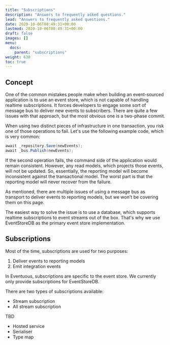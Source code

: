 ```yaml
---
title: "Subscriptions"
description: "Answers to frequently asked questions."
lead: "Answers to frequently asked questions."
date: 2020-10-06T08:49:31+00:00
lastmod: 2020-10-06T08:49:31+00:00
draft: false
images: []
menu:
  docs:
    parent: "subscriptions"
weight: 630
toc: true
---
```


## Concept

One of the common mistakes people make when building an event-sourced application is to use an event store, which is not capable of handling realtime subscriptions. It forces developers to engage some sort of message bus to deliver new events to subscribers. There are quite a few issues with that approach, but the most obvious one is a two-phase commit.

When using two distinct pieces of infrastructure in one transaction, you risk one of those operations to fail. Let's use the following example code, which is very common:

```csharp
await _repository.Save(newEvents);
await _bus.Publish(newEvents);
```

If the second operation fails, the command side of the application would remain consistent. However, any read models, which projects those events, will not be updated. So, essentially, the reporting model will become inconsistent against the transactional model. The worst part is that the reporting model will never recover from the failure.

As mentioned, there are multiple issues of using a message bus as transport to deliver events to reporting models, but we won't be covering them on this page.

The easiest way to solve the issue is to use a database, which supports realtime subscriptions to event streams out of the box. That's why we use EventStoreDB as the primary event store implementation.

## Subscriptions

Most of the time, subscriptions are used for two purposes:
1. Deliver events to reporting models
1. Emit integration events

In Eventuous, subscriptions are specific to the event store. We currently only provide subscriptions for EventStoreDB.

There are two types of subscriptions available:
- Stream subscription
- All stream subscription

TBD

- Hosted service
- Serialiser
- Type map
